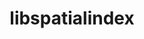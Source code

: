 ---
title: "libspatialindex"
layout: cache
categories: [package, v0.22.0]
meta: {"versions": ["1.9.3"], "compilers": ["apple-clang@=15.0.0", "gcc@=11.4.0"], "oss": ["ubuntu22.04", "ventura"], "platforms": ["darwin", "linux"], "targets": ["aarch64", "x86_64_v3"], "stacks": ["ml-darwin-aarch64-mps", "ml-linux-x86_64-cpu", "ml-linux-x86_64-cuda", "root"], "num_specs": 2, "num_specs_by_stack": {"ml-darwin-aarch64-mps": 1, "root": 2, "ml-linux-x86_64-cuda": 1, "ml-linux-x86_64-cpu": 1}}
spec_details: [{"hash": "ipnsqxrdprei5cejek6wawqnaib2dxtt", "compiler": "apple-clang@=15.0.0", "versions": ["1.9.3"], "os": "ventura", "platform": "darwin", "target": "aarch64", "variants": ["build_system=cmake", "build_type=Release", "generator=make", "~ipo"], "stacks": ["ml-darwin-aarch64-mps", "root"], "size": "-", "tarball": "https://binaries.spack.io/releases/v0.22.0/build_cache/darwin-ventura-aarch64/apple-clang-15.0.0/libspatialindex-1.9.3/darwin-ventura-aarch64-apple-clang-15.0.0-libspatialindex-1.9.3-ipnsqxrdprei5cejek6wawqnaib2dxtt.spack"}, {"hash": "53n54ln2f2ri6ltftnilikni5hpykoay", "compiler": "gcc@=11.4.0", "versions": ["1.9.3"], "os": "ubuntu22.04", "platform": "linux", "target": "x86_64_v3", "variants": ["build_system=cmake", "build_type=Release", "generator=make", "~ipo"], "stacks": ["ml-linux-x86_64-cuda", "root", "ml-linux-x86_64-cpu"], "size": "-", "tarball": "https://binaries.spack.io/releases/v0.22.0/build_cache/linux-ubuntu22.04-x86_64_v3/gcc-11.4.0/libspatialindex-1.9.3/linux-ubuntu22.04-x86_64_v3-gcc-11.4.0-libspatialindex-1.9.3-53n54ln2f2ri6ltftnilikni5hpykoay.spack"}]
---
